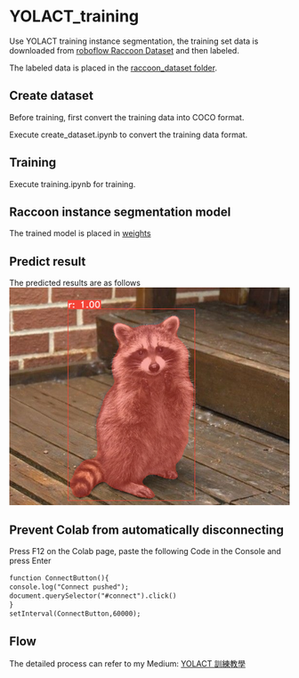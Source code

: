 # YOLACT_training
Use YOLACT training instance segmentation, the training set data is downloaded from [roboflow Raccoon Dataset](https://public.roboflow.com/object-detection/raccoon) and then labeled.

The labeled data is placed in the [raccoon_dataset folder](https://drive.google.com/file/d/1ivRtpdIOs3VG0j_IEtroUJG8qsoeBk-Z/view?usp=sharing).

## Create dataset
Before training, first convert the training data into COCO format. 

Execute create_dataset.ipynb to convert the training data format.

## Training
Execute training.ipynb for training. 

## Raccoon instance segmentation model
The trained model is placed in [weights](https://drive.google.com/file/d/1HoTXAyto4RlgafjjdMrLb3nMnmkdwd2v/view?usp=sharing)

## Predict result
The predicted results are as follows
![image](https://github.com/chingi071/Yolact_training/blob/main/output_image.png)

## Prevent Colab from automatically disconnecting
Press F12 on the Colab page, paste the following Code in the Console and press Enter

    function ConnectButton(){
    console.log("Connect pushed"); 
    document.querySelector("#connect").click() 
    }
    setInterval(ConnectButton,60000);

## Flow
The detailed process can refer to my Medium: [YOLACT 訓練教學](https://medium.com/ching-i/yolact-%E8%A8%93%E7%B7%B4%E6%95%99%E5%AD%B8-31e0062dc1d9)

